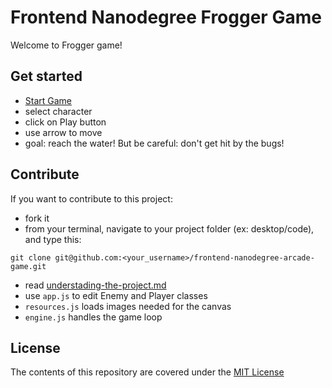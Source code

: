 Frontend Nanodegree Frogger Game
===============================

Welcome to Frogger game!

## Get started
* [Start Game](https://davide2894.github.io/frontend-nanodegree-arcade-game/?raw=true)
* select character
* click on Play button
* use arrow to move
* goal: reach the water! But be careful: don't get hit by the bugs!

## Contribute
If you want to contribute to this project:
* fork it
* from your terminal, navigate to your project folder (ex: desktop/code), and type this:

``` 
git clone git@github.com:<your_username>/frontend-nanodegree-arcade-game.git
```

* read [understading-the-project.md](/understading-the-project.md?raw=true)
* use `app.js` to edit Enemy and Player classes
* `resources.js` loads images needed for the canvas
* `engine.js` handles the game loop

## License
The contents of this repository are covered under the [MIT License](/LICENSE?raw=true)
